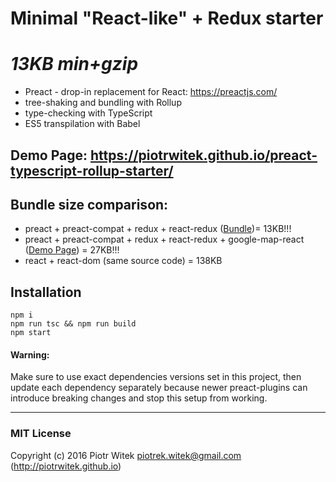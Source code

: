 # Minimal "React-like" + Redux starter
# _13KB min+gzip_
- Preact - drop-in replacement for React: https://preactjs.com/
- tree-shaking and bundling with Rollup
- type-checking with TypeScript
- ES5 transpilation with Babel

## Demo Page: https://piotrwitek.github.io/preact-typescript-rollup-starter/

## Bundle size comparison:
- preact + preact-compat + redux + react-redux ([Bundle](https://github.com/piotrwitek/preact-typescript-rollup-starter-kit/blob/master/bundle.js.gz))= 13KB!!!
- preact + preact-compat + redux + react-redux + google-map-react ([Demo Page](https://piotrwitek.github.io/preact-typescript-rollup-starter-kit/)) = 27KB!!!
- react + react-dom (same source code) = 138KB

## Installation
```
npm i
npm run tsc && npm run build
npm start
```

#### Warning:
Make sure to use exact dependencies versions set in this project, then update each dependency separately because newer preact-plugins can introduce breaking changes and stop this setup from working.  

---

### MIT License

Copyright (c) 2016 Piotr Witek <piotrek.witek@gmail.com> (http://piotrwitek.github.io)

